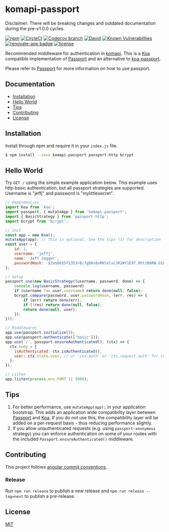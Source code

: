 # komapi-passport

Disclaimer: There will be breaking changes and outdated documentation during the pre-v1.0.0 cycles.

[![npm](https://img.shields.io/npm/v/komapi-passport.svg)](https://npmjs.org/package/komapi-passport)
[![CircleCI](https://img.shields.io/circleci/project/github/komapijs/komapi-passport/master.svg)](https://circleci.com/gh/komapijs/komapi-passport/tree/master)
[![Codecov branch](https://img.shields.io/codecov/c/github/komapijs/komapi-passport/master.svg)](https://codecov.io/gh/komapijs/komapi-passport/tree/master)
[![David](https://img.shields.io/david/komapijs/komapi-passport/master.svg)](https://david-dm.org/komapijs/komapi-passport/master)
[![Known Vulnerabilities](https://snyk.io/test/github/komapijs/komapi-passport/master/badge.svg)](https://snyk.io/test/github/komapijs/komapi-passport/master)
[![renovate-app badge](https://img.shields.io/badge/renovate-app-blue.svg)](https://renovateapp.com/)
[![license](https://img.shields.io/github/license/komapijs/komapi-passport.svg)](https://github.com/komapijs/komapi-passport/blob/master/LICENSE.md)

Recommended middleware for authentication in [komapi](https://github.com/komapijs/komapi). This is a [Koa](https://github.com/koajs/koa) compatible implementation of [Passport](https://github.com/jaredhanson/passport) and an alternative to [koa-passport](https://github.com/rkusa/koa-passport).

Please refer to [Passport](https://github.com/jaredhanson/passport) for more information on how to use passport.

## Documentation
- [Installation](#installation)
- [Hello World](#hello-world)
- [Tips](#tips)
- [Contributing](#contributing)
- [License](#license)
  
<a id="installation"></a>
## Installation
Install through npm and require it in your `index.js` file.
```bash
$ npm install --save komapi-passport passport-http bcrypt
```

<a id="hello-world"></a>
## Hello World
Try `GET /` using the simple example application below. This example uses http basic authentication, but all passport strategies are supported.
Username is "jeffj" and password is "mylittlesecret".

```js
// Dependencies
import Koa from 'koa';
import passport, { mutateApp } from 'komapi-passport';
import { BasicStrategy } from 'passport-http';
import bcrypt from 'bcrypt';

// Init
const app = new Koa();
mutateApp(app); // This is optional. See the tips (1) for description
const user = {
    id: 1,
    username: 'jeffj',
    name: 'Jeff Jagger',
    passwordHash: '$2a$06$5f2353rB/Jgb0s8vRKteluCJR2WY1E97.0htzB6RW.O1LJa.BQamu' // mylittlesecret
};

// Setup
passport.use(new BasicStrategy((username, password, done) => {
    console.log(username, password)
    if (username !== user.username) return done(null, false);
    bcrypt.compare(password, user.passwordHash, (err, res) => {
        if (err) return done(err);
        if (!res) return done(null, false);
        return done(null, user);
    });
}));

// Middlewares
app.use(passport.initialize());
app.use(passport.authenticate(['basic']));
app.use('/', passport.ensureAuthenticated(), (ctx) => {
  ctx.body = {
    isAuthenticated: ctx.isAuthenticated(),
    user: ctx.state.user, // or 'ctx.auth' or 'ctx.request.auth' for consistency, regardless of passport user property
  };
});

// Listen
app.listen(process.env.PORT || 3000);
```

<a id="tips"></a>
## Tips
1. For better performance, use `mutateApp(app);` in your application bootstrap. This adds an application wide compatibility layer between [Passport](https://github.com/jaredhanson/passport) and [Koa](https://github.com/koajs/koa). If you do not use this, the compatibility layer will be added on a per-request basis - thus reducing performance slightly.
2. If you allow unauthenticated requests (e.g. using `passport-anonymous` strategy) you can enforce authentication on some of your routes with the included `Passport.ensureAuthenticated()` middleware. 

<a id="contributing"></a>
## Contributing

This project follows [angular commit conventions](https://github.com/angular/angular/blob/master/CONTRIBUTING.md#commit).
### Release

Run `npm run release` to publish a new release and `npm run release --tag=next` to publish a pre-release.

<a id="license"></a>
## License

  [MIT](LICENSE.md)
